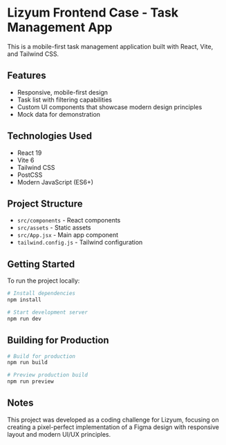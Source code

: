 # Lizyum Frontend Case - Task Management App

This is a mobile-first task management application built with React, Vite, and Tailwind CSS.

## Features

- Responsive, mobile-first design
- Task list with filtering capabilities
- Custom UI components that showcase modern design principles
- Mock data for demonstration

## Technologies Used

- React 19
- Vite 6
- Tailwind CSS
- PostCSS
- Modern JavaScript (ES6+)

## Project Structure

- `src/components` - React components
- `src/assets` - Static assets
- `src/App.jsx` - Main app component
- `tailwind.config.js` - Tailwind configuration

## Getting Started

To run the project locally:

```bash
# Install dependencies
npm install

# Start development server
npm run dev
```

## Building for Production

```bash
# Build for production
npm run build

# Preview production build
npm run preview
```

## Notes

This project was developed as a coding challenge for Lizyum, focusing on creating a pixel-perfect implementation of a Figma design with responsive layout and modern UI/UX principles.

